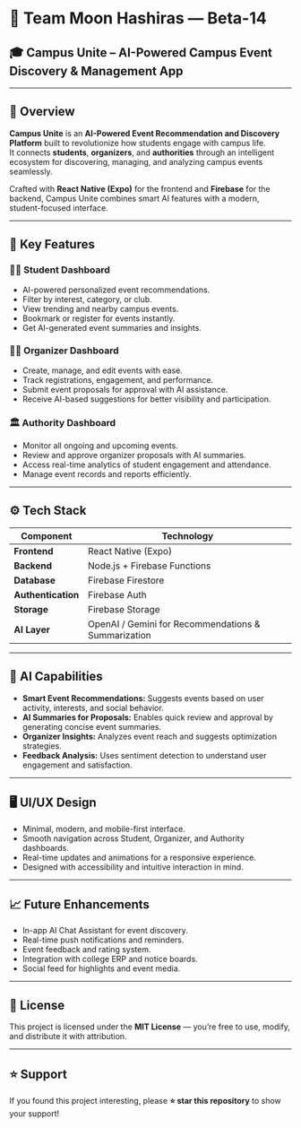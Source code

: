 # 🌙 Team Moon Hashiras — Beta-14  
## 🎓 Campus Unite – AI-Powered Campus Event Discovery & Management App

---

## 🚀 Overview

**Campus Unite** is an **AI-Powered Event Recommendation and Discovery Platform** built to revolutionize how students engage with campus life.  
It connects **students**, **organizers**, and **authorities** through an intelligent ecosystem for discovering, managing, and analyzing campus events seamlessly.

Crafted with **React Native (Expo)** for the frontend and **Firebase** for the backend, Campus Unite combines smart AI features with a modern, student-focused interface.

---

## 🧠 Key Features

### 👩‍🎓 Student Dashboard
- AI-powered personalized event recommendations.  
- Filter by interest, category, or club.  
- View trending and nearby campus events.  
- Bookmark or register for events instantly.  
- Get AI-generated event summaries and insights.  

### 🧑‍💼 Organizer Dashboard
- Create, manage, and edit events with ease.  
- Track registrations, engagement, and performance.  
- Submit event proposals for approval with AI assistance.  
- Receive AI-based suggestions for better visibility and participation.  

### 🏛️ Authority Dashboard
- Monitor all ongoing and upcoming events.  
- Review and approve organizer proposals with AI summaries.  
- Access real-time analytics of student engagement and attendance.  
- Manage event records and reports efficiently.  

---

## ⚙️ Tech Stack

| Component | Technology |
|------------|-------------|
| **Frontend** | React Native (Expo) |
| **Backend** | Node.js + Firebase Functions |
| **Database** | Firebase Firestore |
| **Authentication** | Firebase Auth |
| **Storage** | Firebase Storage |
| **AI Layer** | OpenAI / Gemini for Recommendations & Summarization |

---

## 🧩 AI Capabilities

- **Smart Event Recommendations:** Suggests events based on user activity, interests, and social behavior.  
- **AI Summaries for Proposals:** Enables quick review and approval by generating concise event summaries.  
- **Organizer Insights:** Analyzes event reach and suggests optimization strategies.  
- **Feedback Analysis:** Uses sentiment detection to understand user engagement and satisfaction.  

---

## 🖥️ UI/UX Design

- Minimal, modern, and mobile-first interface.  
- Smooth navigation across Student, Organizer, and Authority dashboards.  
- Real-time updates and animations for a responsive experience.  
- Designed with accessibility and intuitive interaction in mind.  

---

## 📈 Future Enhancements

- In-app AI Chat Assistant for event discovery.  
- Real-time push notifications and reminders.  
- Event feedback and rating system.  
- Integration with college ERP and notice boards.  
- Social feed for highlights and event media.  

---

## 📜 License

This project is licensed under the **MIT License** — you’re free to use, modify, and distribute it with attribution.  

---

## ⭐ Support

If you found this project interesting, please **⭐ star this repository** to show your support!
